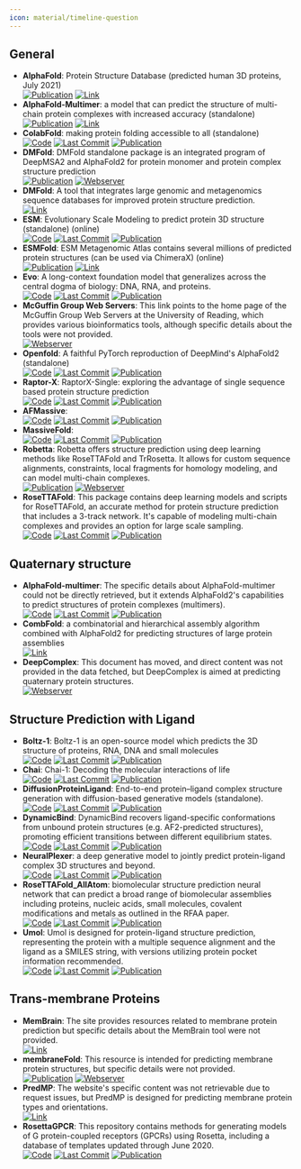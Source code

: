 ```yaml
---
icon: material/timeline-question
---
```



## **General**
- **AlphaFold**: Protein Structure Database (predicted human 3D proteins, July 2021)  
	[![Publication](https://img.shields.io/badge/Publication-Citations:24593-blue?style=for-the-badge&logo=bookstack)](https://doi.org/10.1038/s41586-021-03819-2) [![Link](https://img.shields.io/badge/Link-online-brightgreen?style=for-the-badge&logo=cachet&logoColor=65FF8F)](https://alphafold.ebi.ac.uk/) 
- **AlphaFold-Multimer**: a model that can predict the structure of multi-chain protein complexes with increased accuracy (standalone)  
	[![Publication](https://img.shields.io/badge/Publication-Citations:1-blue?style=for-the-badge&logo=bookstack)](https://doi.org/10.1371/journal.pcbi.1012253) [![Link](https://img.shields.io/badge/Link-offline-red?style=for-the-badge&logo=xamarin&logoColor=red)](https://colab.research.google.com/github/deepmind/alphafold/blob/main/notebooks/AlphaFold.ipynb) 
- **ColabFold**: making protein folding accessible to all (standalone)  
		[![Code](https://img.shields.io/github/stars/sokrypton/ColabFold?style=for-the-badge&logo=github)](https://github.com/sokrypton/ColabFold) [![Last Commit](https://img.shields.io/github/last-commit/sokrypton/ColabFold?style=for-the-badge&logo=github)](https://github.com/sokrypton/ColabFold) [![Publication](https://img.shields.io/badge/Publication-Citations:5074-blue?style=for-the-badge&logo=bookstack)](https://doi.org/10.1038/s41592-022-01488-1) 
- **DMFold**: DMFold standalone package is an integrated program of DeepMSA2 and AlphaFold2 for protein monomer and protein complex structure prediction  
	[![Publication](https://img.shields.io/badge/Publication-Citations:N/A-blue?style=for-the-badge&logo=bookstack)](s41592-023-02130-4) [![Webserver](https://img.shields.io/badge/Webserver-online-brightgreen?style=for-the-badge&logo=cachet&logoColor=65FF8F)](https://zhanggroup.org/DMFold/download/) 
- **DMFold**: A tool that integrates large genomic and metagenomics sequence databases for improved protein structure prediction.  
	[![Link](https://img.shields.io/badge/Link-online-brightgreen?style=for-the-badge&logo=cachet&logoColor=65FF8F)](https://zhanggroup.org/DMFold/download/) 
- **ESM**: Evolutionary Scale Modeling to predict protein 3D structure (standalone) (online)  
		[![Code](https://img.shields.io/github/stars/facebookresearch/esm?style=for-the-badge&logo=github)](https://github.com/facebookresearch/esm) [![Last Commit](https://img.shields.io/github/last-commit/facebookresearch/esm?style=for-the-badge&logo=github)](https://github.com/facebookresearch/esm) [![Publication](https://img.shields.io/badge/Publication-Citations:178-blue?style=for-the-badge&logo=bookstack)](https://doi.org/10.1101/2021.02.12.430858) 
- **ESMFold**: ESM Metagenomic Atlas contains several millions of predicted protein structures (can be used via ChimeraX) (online)  
	[![Publication](https://img.shields.io/badge/Publication-Citations:1419-blue?style=for-the-badge&logo=bookstack)](https://doi.org/10.1126/science.ade2574) [![Link](https://img.shields.io/badge/Link-online-brightgreen?style=for-the-badge&logo=cachet&logoColor=65FF8F)](https://esmatlas.com/about) 
- **Evo**: A long-context foundation model that generalizes across the central dogma of biology: DNA, RNA, and proteins.  
		[![Code](https://img.shields.io/github/stars/evo-design/evo?style=for-the-badge&logo=github)](https://github.com/evo-design/evo) [![Last Commit](https://img.shields.io/github/last-commit/evo-design/evo?style=for-the-badge&logo=github)](https://github.com/evo-design/evo) [![Publication](https://img.shields.io/badge/Publication-Citations:1-blue?style=for-the-badge&logo=bookstack)](https://doi.org/10.1126/science.ado9336) 
- **McGuffin Group Web Servers**: This link points to the home page of the McGuffin Group Web Servers at the University of Reading, which provides various bioinformatics tools, although specific details about the tools were not provided.  
	[![Webserver](https://img.shields.io/badge/Webserver-online-brightgreen?style=for-the-badge&logo=cachet&logoColor=65FF8F)](https://www.reading.ac.uk/bioinf/index.html) 
- **Openfold**: A faithful PyTorch reproduction of DeepMind's AlphaFold2 (standalone)  
		[![Code](https://img.shields.io/github/stars/aqlaboratory/openfold?style=for-the-badge&logo=github)](https://github.com/aqlaboratory/openfold) [![Last Commit](https://img.shields.io/github/last-commit/aqlaboratory/openfold?style=for-the-badge&logo=github)](https://github.com/aqlaboratory/openfold) [![Publication](https://img.shields.io/badge/Publication-Citations:38-blue?style=for-the-badge&logo=bookstack)](https://doi.org/10.1038/s41592-024-02272-z) 
- **Raptor-X**: RaptorX-Single: exploring the advantage of single sequence based protein structure prediction  
		[![Code](https://img.shields.io/github/stars/AndersJing/RaptorX-Single?style=for-the-badge&logo=github)](https://github.com/AndersJing/RaptorX-Single) [![Last Commit](https://img.shields.io/github/last-commit/AndersJing/RaptorX-Single?style=for-the-badge&logo=github)](https://github.com/AndersJing/RaptorX-Single) [![Publication](https://img.shields.io/badge/Publication-Citations:0-blue?style=for-the-badge&logo=bookstack)](https://doi.org/10.5281/zenodo.7351378) 
- **AFMassive**:   
		[![Code](https://img.shields.io/github/stars/GBLille/AFmassive?style=for-the-badge&logo=github)](https://github.com/GBLille/AFmassive) [![Last Commit](https://img.shields.io/github/last-commit/GBLille/AFmassive?style=for-the-badge&logo=github)](https://github.com/GBLille/AFmassive) [![Publication](https://img.shields.io/badge/Publication-Citations:0-blue?style=for-the-badge&logo=bookstack)](https://doi.org/10.21203/rs.3.rs-4319486) 
- **MassiveFold**:   
		[![Code](https://img.shields.io/github/stars/GBLille/MassiveFold?style=for-the-badge&logo=github)](https://github.com/GBLille/MassiveFold) [![Last Commit](https://img.shields.io/github/last-commit/GBLille/MassiveFold?style=for-the-badge&logo=github)](https://github.com/GBLille/MassiveFold) [![Publication](https://img.shields.io/badge/Publication-Citations:0-blue?style=for-the-badge&logo=bookstack)](https://doi.org/10.21203/rs.3.rs-4319486) 
- **Robetta**: Robetta offers structure prediction using deep learning methods like RoseTTAFold and TrRosetta. It allows for custom sequence alignments, constraints, local fragments for homology modeling, and can model multi-chain complexes.  
	[![Publication](https://img.shields.io/badge/Publication-Citations:1653-blue?style=for-the-badge&logo=bookstack)](https://doi.org/10.1093%2Fnar%2Fgkh468) [![Webserver](https://img.shields.io/badge/Webserver-online-brightgreen?style=for-the-badge&logo=cachet&logoColor=65FF8F)](https://robetta.bakerlab.org/) 
- **RoseTTAFold**: This package contains deep learning models and scripts for RoseTTAFold, an accurate method for protein structure prediction that includes a 3-track network. It's capable of modeling multi-chain complexes and provides an option for large scale sampling.  
		[![Code](https://img.shields.io/github/stars/RosettaCommons/RoseTTAFold?style=for-the-badge&logo=github)](https://github.com/RosettaCommons/RoseTTAFold) [![Last Commit](https://img.shields.io/github/last-commit/RosettaCommons/RoseTTAFold?style=for-the-badge&logo=github)](https://github.com/RosettaCommons/RoseTTAFold) [![Publication](https://img.shields.io/badge/Publication-Citations:3538-blue?style=for-the-badge&logo=bookstack)](https://doi.org/10.1126/science.abj8754) 

## **Quaternary structure**
- **AlphaFold-multimer**: The specific details about AlphaFold-multimer could not be directly retrieved, but it extends AlphaFold2's capabilities to predict structures of protein complexes (multimers).  
		[![Code](https://img.shields.io/github/stars/google-deepmind/alphafold?style=for-the-badge&logo=github)](https://github.com/google-deepmind/alphafold) [![Last Commit](https://img.shields.io/github/last-commit/google-deepmind/alphafold?style=for-the-badge&logo=github)](https://github.com/google-deepmind/alphafold) [![Publication](https://img.shields.io/badge/Publication-Citations:24671-blue?style=for-the-badge&logo=bookstack)](https://doi.org/10.1038/s41586-021-03819-2) 
- **CombFold**: a combinatorial and hierarchical assembly algorithm combined with AlphaFold2 for predicting structures of large protein assemblies  
	[![Link](https://img.shields.io/badge/Link-online-brightgreen?style=for-the-badge&logo=cachet&logoColor=65FF8F)](https://lnkd.in/gRVdfaZV) 
- **DeepComplex**: This document has moved, and direct content was not provided in the data fetched, but DeepComplex is aimed at predicting quaternary protein structures.  
	[![Webserver](https://img.shields.io/badge/Webserver-online-brightgreen?style=for-the-badge&logo=cachet&logoColor=65FF8F)](http://tulip.rnet.missouri.edu/deepcomplex/web_index.html) 

## **Structure Prediction with Ligand**
- **Boltz-1**: Boltz-1 is an open-source model which predicts the 3D structure of proteins, RNA, DNA and small molecules  
		[![Code](https://img.shields.io/github/stars/jwohlwend/boltz?style=for-the-badge&logo=github)](https://github.com/jwohlwend/boltz?tab=readme-ov-file) [![Last Commit](https://img.shields.io/github/last-commit/jwohlwend/boltz?style=for-the-badge&logo=github)](https://github.com/jwohlwend/boltz?tab=readme-ov-file) [![Publication](https://img.shields.io/badge/Publication-Citations:0-blue?style=for-the-badge&logo=bookstack)](https://doi.org/10.1101/2024.11.19.624167) 
- **Chai**: Chai-1: Decoding the molecular interactions of life  
		[![Code](https://img.shields.io/github/stars/chaidiscovery/chai-lab?style=for-the-badge&logo=github)](https://github.com/chaidiscovery/chai-lab) [![Last Commit](https://img.shields.io/github/last-commit/chaidiscovery/chai-lab?style=for-the-badge&logo=github)](https://github.com/chaidiscovery/chai-lab) [![Publication](https://img.shields.io/badge/Publication-Citations:0-blue?style=for-the-badge&logo=bookstack)](https://doi.org/10.1101/2024.10.10.615955) 
- **DiffusionProteinLigand**: End-to-end protein–ligand complex structure generation with diffusion-based generative models (standalone).  
		[![Code](https://img.shields.io/github/stars/shuyana/DiffusionProteinLigand?style=for-the-badge&logo=github)](https://github.com/shuyana/DiffusionProteinLigand) [![Last Commit](https://img.shields.io/github/last-commit/shuyana/DiffusionProteinLigand?style=for-the-badge&logo=github)](https://github.com/shuyana/DiffusionProteinLigand) [![Publication](https://img.shields.io/badge/Publication-Citations:16-blue?style=for-the-badge&logo=bookstack)](https://doi.org/10.1186/s12859-023-05354-5) 
- **DynamicBind**: DynamicBind recovers ligand-specific conformations from unbound protein structures (e.g. AF2-predicted structures), promoting efficient transitions between different equilibrium states.  
		[![Code](https://img.shields.io/github/stars/luwei0917/DynamicBind?style=for-the-badge&logo=github)](https://github.com/luwei0917/DynamicBind) [![Last Commit](https://img.shields.io/github/last-commit/luwei0917/DynamicBind?style=for-the-badge&logo=github)](https://github.com/luwei0917/DynamicBind) [![Publication](https://img.shields.io/badge/Publication-Citations:23-blue?style=for-the-badge&logo=bookstack)](https://doi.org/10.1038/s41467-024-45461-2) 
- **NeuralPlexer**: a deep generative model to jointly predict protein-ligand complex 3D structures and beyond.  
		[![Code](https://img.shields.io/github/stars/zrqiao/NeuralPLexer?style=for-the-badge&logo=github)](https://github.com/zrqiao/NeuralPLexer) [![Last Commit](https://img.shields.io/github/last-commit/zrqiao/NeuralPLexer?style=for-the-badge&logo=github)](https://github.com/zrqiao/NeuralPLexer) [![Publication](https://img.shields.io/badge/Publication-Citations:29-blue?style=for-the-badge&logo=bookstack)](https://doi.org/10.1038/s42256-024-00792-z) 
- **RoseTTAFold_AllAtom**: biomolecular structure prediction neural network that can predict a broad range of biomolecular assemblies including proteins, nucleic acids, small molecules, covalent modifications and metals as outlined in the RFAA paper.  
		[![Code](https://img.shields.io/github/stars/AaronFeller/RoseTTAFold-All-Atom?style=for-the-badge&logo=github)](https://github.com/AaronFeller/RoseTTAFold-All-Atom/blob/main/README.md) [![Last Commit](https://img.shields.io/github/last-commit/AaronFeller/RoseTTAFold-All-Atom?style=for-the-badge&logo=github)](https://github.com/AaronFeller/RoseTTAFold-All-Atom/blob/main/README.md) [![Publication](https://img.shields.io/badge/Publication-Citations:146-blue?style=for-the-badge&logo=bookstack)](https://doi.org/10.1126/science.adl2528) 
- **Umol**: Umol is designed for protein-ligand structure prediction, representing the protein with a multiple sequence alignment and the ligand as a SMILES string, with versions utilizing protein pocket information recommended.  
		[![Code](https://img.shields.io/github/stars/patrickbryant1/Umol?style=for-the-badge&logo=github)](https://github.com/patrickbryant1/Umol) [![Last Commit](https://img.shields.io/github/last-commit/patrickbryant1/Umol?style=for-the-badge&logo=github)](https://github.com/patrickbryant1/Umol) [![Publication](https://img.shields.io/badge/Publication-Citations:10-blue?style=for-the-badge&logo=bookstack)](https://doi.org/10.1038/s41467-024-48837-6) 

## **Trans-membrane Proteins**
- **MemBrain**: The site provides resources related to membrane protein prediction but specific details about the MemBrain tool were not provided.  
	[![Link](https://img.shields.io/badge/Link-online-brightgreen?style=for-the-badge&logo=cachet&logoColor=65FF8F)](http://www.csbio.sjtu.edu.cn/bioinf/MemBrain/) 
- **membraneFold**: This resource is intended for predicting membrane protein structures, but specific details were not provided.  
	[![Publication](https://img.shields.io/badge/Publication-Citations:13-blue?style=for-the-badge&logo=bookstack)](https://doi.org/10.1101/2022.12.06.518085) [![Webserver](https://img.shields.io/badge/Webserver-online-brightgreen?style=for-the-badge&logo=cachet&logoColor=65FF8F)](https://ku.biolib.com/MembraneFold/) 
- **PredMP**: The website's specific content was not retrievable due to request issues, but PredMP is designed for predicting membrane protein types and orientations.  
	[![Link](https://img.shields.io/badge/Link-offline-red?style=for-the-badge&logo=xamarin&logoColor=red)](http://www.predmp.com/) 
- **RosettaGPCR**: This repository contains methods for generating models of G protein-coupled receptors (GPCRs) using Rosetta, including a database of templates updated through June 2020.  
		[![Code](https://img.shields.io/github/stars/benderb1/rosettagpcr?style=for-the-badge&logo=github)](https://github.com/benderb1/rosettagpcr) [![Last Commit](https://img.shields.io/github/last-commit/benderb1/rosettagpcr?style=for-the-badge&logo=github)](https://github.com/benderb1/rosettagpcr) [![Publication](https://img.shields.io/badge/Publication-Citations:2-blue?style=for-the-badge&logo=bookstack)](https://doi.org/10.1101/2019.12.13.875237) 
